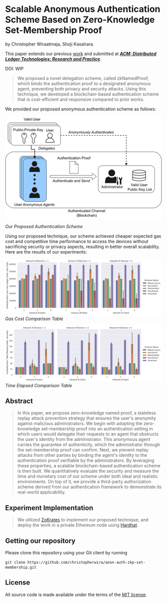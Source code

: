 # Scalable Anonymous Authentication Scheme Based on Zero-Knowledge Set-Membership Proof

by Christopher Wiraatmaja, Shoji Kasahara.

This paper extends our previous [work](https://github.com/christopherwira/anon-auth-zkp-set-membership) and submitted at [***ACM: Distributed Ledger Technologies: Research and Practice***](https://dl.acm.org/journal/dlt).

DOI: WIP

>We proposed a novel delegation scheme, called zkNamedProof, which binds the authentication proof to a designated anonymous agent, preventing both privacy and security attacks. Using this technique, we developed a blockchain-based authentication scheme that is cost-efficient and responsive compared to prior works.

We provided our proposed anonymous authentication scheme as follows:

![](desired-authentication-scheme.png)

*Our Proposed Authentication Scheme*

Using our proposed technique, our scheme achieved cheaper expected gas cost and competitive time performance to access the devices without sacrificing security or privacy aspects, resulting in better overall scalability. Here are the results of our experiments:

![](authentication-expected-gas-cost.png)
*Gas Cost Comparison Table*

![](authentication-expected-time-elapsed.png)
*Time Elapsed Comparison Table*

## Abstract

>In this paper, we propose zero-knowledge named proof, a stateless replay attack prevention strategy that ensures the user's anonymity against malicious administrators. We begin with adopting the zero-knowledge set-membership proof into an authentication setting in which users would delegate their requests to an agent that obstructs the user's identity from the administrator. This anonymous agent carries the guarantee of authenticity, which the administrator through the set-membership proof can confirm. Next, we prevent replay attacks from other parties by binding the agent's identity to the authentication proof verifiable by the administrators. By leveraging these properties, a scalable blockchain-based authentication scheme is then built. We quantitatively evaluate the security and measure the time and monetary cost of our scheme under both ideal and realistic environments. On top of it,  we provide a third-party authorization scheme derived from our authentication framework to demonstrate its real-world applicability.

## Experiment Implementation

> We utilized [ZoKrates](https://zokrates.github.io/) to implement our proposed technique, and deploy the work in a private Ethereum node using [Hardhat](https://hardhat.org/).

## Getting our repository

Please clone this repository using your Git client by running

```
git clone https://github.com/christopherwira/anon-auth-zkp-set-membership.git
```

## License

All source code is made available under the terms of the [MIT license](LICENSE.md). 
